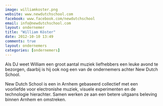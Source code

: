 ```yaml
---
image: williamkoster.png
website: www.newdutchschool.com
facebook: www.facebook.com/newdutchschool
email: info@newdutchschool.com
layout: ondernemer
title: "William Köster"
date: 2012-10-10 13:49
comments: true
layout: ondernemers
categories: [ondernemers]
---
```


Als DJ weet William een groot aantal muziek liefhebbers een leuke avond te bezorgen, daarbij is hij ook nog een van de ondernemers achter New Dutch School. 

New Dutch School is een in Arnhem gebaseerd collectief met een voorliefde voor electronishe muziek, visuele experimenten en de technologie hierachter. Samen werken ze aan een betere uitgaans beleving binnen Arnhem en omstreken.


